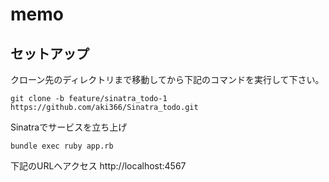 # memo

## セットアップ
クローン先のディレクトリまで移動してから下記のコマンドを実行して下さい。
```
git clone -b feature/sinatra_todo-1 https://github.com/aki366/Sinatra_todo.git
```

Sinatraでサービスを立ち上げ
```
bundle exec ruby app.rb
```

下記のURLへアクセス
http://localhost:4567
